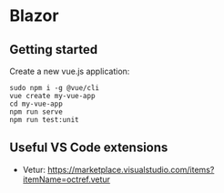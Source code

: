# Blazor

<!--ts-->
<!--te-->

## Getting started

Create a new vue.js application:

```bsah
sudo npm i -g @vue/cli
vue create my-vue-app
cd my-vue-app
npm run serve
npm run test:unit
```

## Useful VS Code extensions

- Vetur: https://marketplace.visualstudio.com/items?itemName=octref.vetur